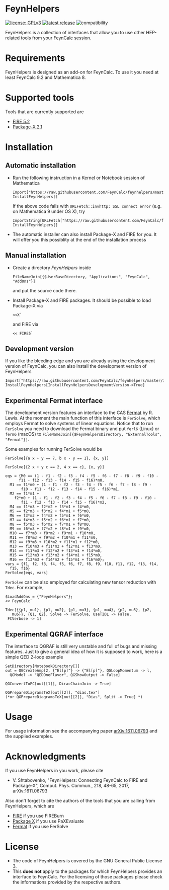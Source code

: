 # FeynHelpers

[![license: GPLv3](https://img.shields.io/badge/license-GPLv3-brightgreen.svg)](https://github.com/FeynCalc/feynhelpers/blob/master/LICENSE)
[![latest release](https://img.shields.io/github/release/FeynCalc/feynhelpers.svg)](https://github.com/FeynCalc/feynhelpers/releases)
![compatibility](https://img.shields.io/badge/Mathematica-8.x_9.x_10.x_11.x_12.x-brightgreen.svg)

FeynHelpers is a collection of interfaces that allow you to use other HEP-related tools from your [FeynCalc](http://www.feyncalc.org/) session.

# Requirements

FeynHelpers is designed as an add-on for FeynCalc. To use it you need at least FeynCalc 9.2 and Mathematica 8.

# Supported tools

Tools that are currently supported are

 * [FIRE 5.2](https://bitbucket.org/feynmanIntegrals/fire)
 * [Package-X 2.1](https://packagex.hepforge.org)

# Installation

## Automatic installation

* Run the following instruction in a Kernel or Notebook session of Mathematica


    ```
    Import["https://raw.githubusercontent.com/FeynCalc/feynhelpers/master/install.m"]
    InstallFeynHelpers[]
    ```

  If the above code fails with `URLFetch::invhttp: SSL connect error` (e.g. on Mathematica 9 under OS X), try

    ```
    ImportString[URLFetch["https://raw.githubusercontent.com/FeynCalc/feynhelpers/master/install.m"]]
    InstallFeynHelpers[]
    ```

* The automatic installer can also install Package-X and FIRE for you. It will offer you this possiblity at the end of the installation process

## Manual installation

* Create a directory _FeynHelpers_ inside

	```
	FileNameJoin[{$UserBaseDirectory, "Applications", "FeynCalc", "AddOns"}]
	```

	and put the source code there.

* Install Package-X and FIRE packages.  It should be possible to load Package-X via

	```
	<<X`
	```

	and FIRE via

	```
	<< FIRE5`
	```

## Development version

If you like the bleeding edge and you are already using the development version of FeynCalc, you can also install the development version of FeynHelpers

```
Import["https://raw.githubusercontent.com/FeynCalc/feynhelpers/master/install.m"]
InstallFeynHelpers[InstallFeynHelpersDevelopmentVersion->True]
```

## Experimental Fermat interface

The development version features an interface to the CAS [Fermat](http://home.bway.net/lewis/) by R. Lewis. At the moment
the main function of this interface is `FerSolve`, which employs Fermat to solve systems of linear equations. Notice that to run `FerSolve` you need to download the Fermat binary and put `ferl6` (Linux) or `ferm6` (macOS) to `FileNameJoin[{$FeynHelpersDirectory, "ExternalTools", "Fermat"}]`.


Some examples for running FerSolve would be


```
FerSolve[{a x + y == 7, b x - y == 1}, {x, y}]
```

```
FerSolve[{2 x + y c == 2, 4 x == c}, {x, y}]
```

```
eqs = {M0 == (1 - f1 - f2 - f3 - f4 - f5 - f6 - f7 - f8 - f9 - f10 - 
      f11 - f12 - f13 - f14 - f15 - f16)*m0, 
  M1 == f1*m0 + (1 - f1 - f2 - f3 - f4 - f5 - f6 - f7 - f8 - f9 - 
       f10 - f11 - f12 - f13 - f14 - f15 - f16)*m1, 
  M2 == f1*m1 + 
    f2*m0 + (1 - f1 - f2 - f3 - f4 - f5 - f6 - f7 - f8 - f9 - f10 - 
       f11 - f12 - f13 - f14 - f15 - f16)*m2, 
  M4 == f1*m3 + f2*m2 + f3*m1 + f4*m0, 
  M5 == f2*m3 + f3*m2 + f4*m1 + f5*m0, 
  M6 == f3*m3 + f4*m2 + f5*m1 + f6*m0, 
  M7 == f4*m3 + f5*m2 + f6*m1 + f7*m0, 
  M8 == f5*m3 + f6*m2 + f7*m1 + f8*m0, 
  M9 == f6*m3 + f7*m2 + f8*m1 + f9*m0, 
  M10 == f7*m3 + f8*m2 + f9*m1 + f10*m0, 
  M11 == f8*m3 + f9*m2 + f10*m1 + f11*m0, 
  M12 == f9*m3 + f10*m2 + f11*m1 + f12*m0, 
  M13 == f10*m3 + f11*m2 + f12*m1 + f13*m0, 
  M14 == f11*m3 + f12*m2 + f13*m1 + f14*m0, 
  M15 == f12*m3 + f13*m2 + f14*m1 + f15*m0, 
  M16 == f13*m3 + f14*m2 + f15*m1 + f16*m0};
vars = {f1, f2, f3, f4, f5, f6, f7, f8, f9, f10, f11, f12, f13, f14, 
  f15, f16}
FerSolve[eqs, vars]
```

`FerSolve` can be also employed for calculating new tensor reduction with `Tdec`. For example,

```
$LoadAddOns = {"FeynHelpers"};
<< FeynCalc`

Tdec[{{p1, mu1}, {p1, mu2}, {p1, mu3}, {p1, mu4}, {p2, mu5}, {p2, 
   mu6}}, {Q1, Q2}, Solve -> FerSolve, UseTIDL -> False, 
 FCVerbose -> 1]
```

## Experimental QGRAF interface

The interface to QGRAF is still very unstable and full of bugs and missing features. Just to 
give a general idea of how it is supposed to work, here is a simple QED 2-loop example

```
SetDirectory[NotebookDirectory[]]
out = QGCreateAmp[2, {"El[p]"} -> {"El[p]"}, QGLoopMomentum -> l, 
  QGModel -> "QEDOneFlavor", QGShowOutput -> False]
  
QGConvertToFC[out[[1]], DiracChainJoin -> True]  

QGPrepareDiagramsTeX[out[[2]], "dias.tex"]
(*or QGPrepareDiagramsTeX[out[[2]], "Dias", Split -> True] *)
```

# Usage

For usage information see the accompanying paper [arXiv:1611.06793](https://arxiv.org/abs/1611.06793) and the supplied examples.

# Acknowledgments

If you use FeynHelpers in you work, please cite

* V. Shtabovenko, "FeynHelpers: Connecting FeynCalc to FIRE and Package-X", Comput. Phys. Commun., 218, 48-65, 2017, arXiv:1611.06793

Also don't forget to cite the authors of the tools that you are calling from FeynHelpers, which are

* [FIRE](http://inspirehep.net/record/1310407?ln=en) if you use FIREBurn
* [Package X](http://inspirehep.net/record/1347391/) if you use PaXEvaluate
* [Fermat](https://home.bway.net/lewis) if you use FerSolve

# License

* The code of FeynHelpers is covered by the GNU General Public License 3.
* This __does not__ apply to the packages for which FeynHelpers provides an interface to FeynCalc. For the licensing of those packages please check the informations provided by the respective authors.
